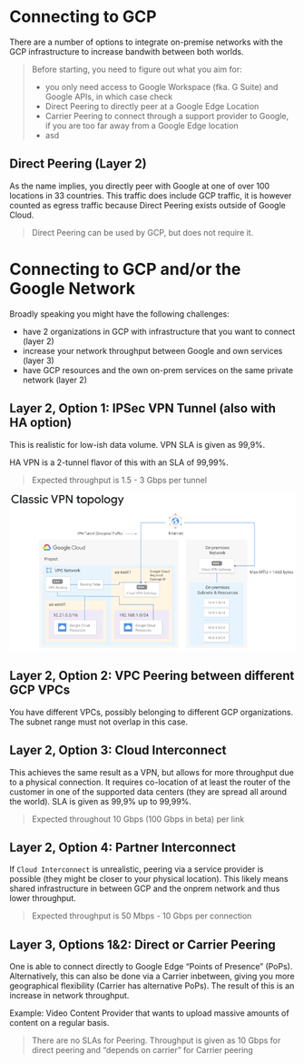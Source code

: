 # Connecting to GCP

There are a number of options to integrate on-premise networks with the GCP infrastructure to increase bandwith between both worlds.

>Before starting, you need to figure out what you aim for:
>* you only need access to Google Workspace (fka. G Suite) and Google APIs, in which case check
>  * Direct Peering to directly peer at a Google Edge Location
>  * Carrier Peering to connect through a support provider to Google, if you are too far away from a Google Edge location
> * asd


## Direct Peering (Layer 2)

As the name implies, you directly peer with Google at one of over 100 locations in 33 countries.
This traffic does include GCP traffic, it is however counted as egress traffic because Direct Peering exists outside of Google Cloud.

> Direct Peering can be used by GCP, but does not require it.


# Connecting to GCP and/or the Google Network

Broadly speaking you might have the following challenges:

* have 2 organizations in GCP with infrastructure that you want to connect (layer 2)
* increase your network throughput between Google and own services (layer 3)
* have GCP resources and the own on-prem services on the same private network (layer 2)

## Layer 2, Option 1: IPSec VPN Tunnel (also with HA option)

This is realistic for low-ish data volume. VPN SLA is given as 99,9%.

HA VPN is a 2-tunnel flavor of this with an SLA of 99,99%.

> Expected throughput is 1.5 - 3 Gbps per tunnel

![classic vpn topology](./pics/gcp-classic-vpn-topology.png)

## Layer 2, Option 2: VPC Peering between different GCP VPCs

You have different VPCs, possibly belonging to different GCP organizations.
The subnet range must not overlap in this case.

## Layer 2, Option 3: Cloud Interconnect

This achieves the same result as a VPN, but allows for more throughput due to a physical connection. It requires co-location of at least the router of the customer in one of the supported data centers (they are spread all around the world).
SLA is given as 99,9% up to 99,99%.

> Expected throughout 10 Gbps (100 Gbps in beta) per link

## Layer 2, Option 4: Partner Interconnect

If `Cloud Interconnect` is unrealistic, peering via a service provider is possible (they might be closer to your physical location). This likely means shared infrastructure in between GCP and the onprem network and thus lower throughput.

> Expected throughput is 50 Mbps - 10 Gbps per connection

## Layer 3, Options 1&2: Direct or Carrier Peering

One is able to connect directly to Google Edge “Points of Presence” (PoPs). Alternatively, this can also be done via a Carrier inbetween, giving you more geographical flexibility (Carrier has alternative PoPs). The result of this is an increase in network throughput.

Example: Video Content Provider that wants to upload massive amounts of content on a regular basis.

> There are no SLAs for Peering. Throughput is given as 10 Gbps for direct peering and “depends on carrier” for Carrier peering
